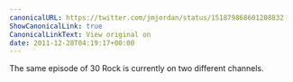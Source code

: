 ```yaml
---
canonicalURL: https://twitter.com/jmjordan/status/151879868601208832
ShowCanonicalLink: true
CanonicalLinkText: View original on
date: 2011-12-28T04:19:17+00:00
---
```

The same episode of 30 Rock is currently on two different channels.